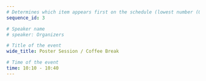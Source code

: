 ```yaml
---
# Determines which item appears first on the schedule (lowest number (0) appears first)
sequence_id: 3

# Speaker name
# speaker: Organizers

# Title of the event
wide_title: Poster Session / Coffee Break

# Time of the event
time: 10:10 - 10:40
---
```

